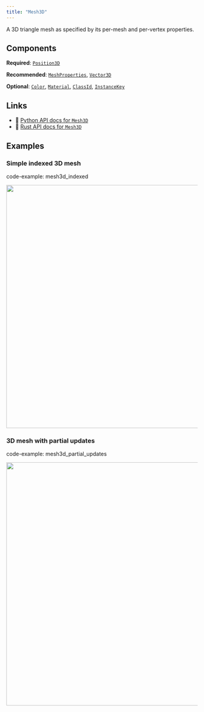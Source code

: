 ```yaml
---
title: "Mesh3D"
---
```


A 3D triangle mesh as specified by its per-mesh and per-vertex properties.

## Components

**Required**: [`Position3D`](../components/position3d.md)

**Recommended**: [`MeshProperties`](../components/mesh_properties.md), [`Vector3D`](../components/vector3d.md)

**Optional**: [`Color`](../components/color.md), [`Material`](../components/material.md), [`ClassId`](../components/class_id.md), [`InstanceKey`](../components/instance_key.md)

## Links
 * 🐍 [Python API docs for `Mesh3D`](https://ref.rerun.io/docs/python/HEAD/package/rerun/archetypes/mesh3d/)
 * 🦀 [Rust API docs for `Mesh3D`](https://docs.rs/rerun/0.9.0-alpha.6/rerun/archetypes/struct.Mesh3D.html)

## Examples

### Simple indexed 3D mesh

code-example: mesh3d_indexed

<center>
<picture>
  <source media="(max-width: 480px)" srcset="https://static.rerun.io/mesh3d_simple/e1e5fd97265daf0d0bc7b782d862f19086fd6975/480w.png">
  <source media="(max-width: 768px)" srcset="https://static.rerun.io/mesh3d_simple/e1e5fd97265daf0d0bc7b782d862f19086fd6975/768w.png">
  <source media="(max-width: 1024px)" srcset="https://static.rerun.io/mesh3d_simple/e1e5fd97265daf0d0bc7b782d862f19086fd6975/1024w.png">
  <source media="(max-width: 1200px)" srcset="https://static.rerun.io/mesh3d_simple/e1e5fd97265daf0d0bc7b782d862f19086fd6975/1200w.png">
  <img src="https://static.rerun.io/mesh3d_simple/e1e5fd97265daf0d0bc7b782d862f19086fd6975/full.png" width="640">
</picture>
</center>

### 3D mesh with partial updates

code-example: mesh3d_partial_updates

<center>
<picture>
  <source media="(max-width: 480px)" srcset="https://static.rerun.io/mesh3d_partial_updates/a11e4accb0257dcd9531867b7e1d6fd5e3bee5c3/480w.png">
  <source media="(max-width: 768px)" srcset="https://static.rerun.io/mesh3d_partial_updates/a11e4accb0257dcd9531867b7e1d6fd5e3bee5c3/768w.png">
  <source media="(max-width: 1024px)" srcset="https://static.rerun.io/mesh3d_partial_updates/a11e4accb0257dcd9531867b7e1d6fd5e3bee5c3/1024w.png">
  <source media="(max-width: 1200px)" srcset="https://static.rerun.io/mesh3d_partial_updates/a11e4accb0257dcd9531867b7e1d6fd5e3bee5c3/1200w.png">
  <img src="https://static.rerun.io/mesh3d_partial_updates/a11e4accb0257dcd9531867b7e1d6fd5e3bee5c3/full.png" width="640">
</picture>
</center>

